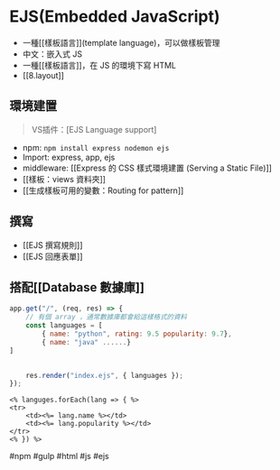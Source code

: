 # EJS(Embedded JavaScript)
- 一種[[樣板語言]](template language)，可以做樣板管理
- 中文：嵌入式 JS
- 一種[[樣板語言]]，在 JS 的環境下寫 HTML
- [[8.layout]]

## 環境建置
>VS插件：[EJS Language support]

- npm: `npm install express nodemon ejs `
- Import: express, app, ejs
- middleware: [[Express 的 CSS 樣式環境建置 (Serving a Static File)]]
- [[樣板：views 資料夾]]
- [[生成樣板可用的變數：Routing for pattern]]

## 撰寫
- [[EJS 撰寫規則]]
- [[EJS 回應表單]]


## 搭配[[Database 數據庫]]

```js
app.get("/", (req, res) => {
	// 有個 array ，通常數據庫都會給這樣格式的資料
	const languages = [
		{ name: "python", rating: 9.5 popularity: 9.7}, 
		{ name: "java" ......}
]

	
	res.render("index.ejs", { languages });
});
```

```ejs
<% languges.forEach(lang => { %>
<tr>
	<td><%= lang.name %></td>
	<td><%= lang.popularity %></td>
</tr>
<% }) %>
```
#npm #gulp #html #js #ejs